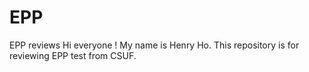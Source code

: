 # EPP
EPP reviews
Hi everyone ! 
My name is Henry Ho. This repository is for reviewing EPP test from CSUF.
